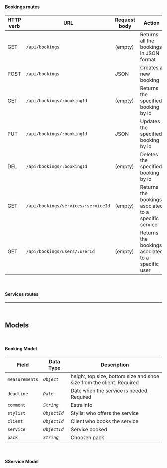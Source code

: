 #### Bookings routes

| HTTP verb | URL                                 | Request body | Action                                               |
| --------- | ----------------------------------- | ------------ | ---------------------------------------------------- |
| GET       | `/api/bookings`                     | (empty)      | Returns all the bookings in JSON format              |
| POST      | `/api/bookings`                     | JSON         | Creates a new booking                                |
| GET       | `/api/bookings/:bookingId`          | (empty)      | Returns the specified booking by id                  |
| PUT       | `/api/bookings/:bookingId`          | JSON         | Updates the specified booking by id                  |
| DEL       | `/api/bookings/:bookingId`          | (empty)      | Deletes the specified booking by id                  |
| GET       | `/api/bookings/services/:serviceId` | (empty)      | Returns the bookings asociated to a specific service |
| GET       | `/api/bookings/users/:userId`       | (empty)      | Returns the bookings asociated to a specific user    |



<br>

#### Services routes

<hr>

<br>

## Models

<br>

#### Booking Model

| Field          | Data Type        | Description                                 |
|----------------|------------------|---------------------------------------------|
| `measurements` | *`Object`*       | height, top size, bottom size and shoe size from the client. Required|
| `deadline`     | *`Date`*         | Date when the service is needed. Required            |
| `comment`      | *`String`*       | Estra info |
| `stylist`      | *`ObjectId`*     | Stylist who offers the service |
| `client`       | *`ObjectId`*     | Client who books the service|
| `service`      | *`ObjectId`*     | Service booked |
| `pack`         | *`String`*       | Choosen pack                     |


<br>

#### SService Model


<br>


